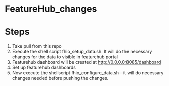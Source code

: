 # FeatureHub_changes

# Steps
1. Take pull from this repo
2. Execute the shell script fhio_setup_data.sh. It will do the necessary changes for the data to visible in featurehub portal
3. Featurehub dashboard will be created at http://0.0.0.0:8085/dashboard
4. Set up featurehub dashboards
5. Now execute the shellscript fhio_configure_data.sh - it will do necessary changes needed before pushing the changes.
